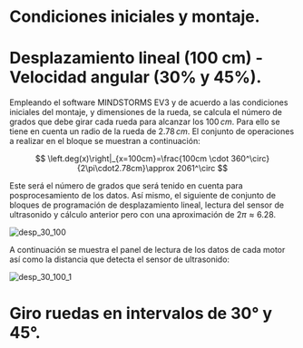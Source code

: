 # Condiciones iniciales y montaje.

# Desplazamiento lineal (100 cm) - Velocidad angular (30% y 45%).
Empleando el software MINDSTORMS EV3 y de acuerdo a las condiciones iniciales del montaje, y dimensiones de la rueda, se calcula el número de grados que debe girar cada rueda para alcanzar los $100\,cm$. Para ello se tiene en cuenta un radio de la rueda de $2.78\,cm$. El conjunto de operaciones a realizar en el bloque se muestran a continuación:

$$
\left.deg(x)\right|_{x=100cm}=\frac{100cm \cdot 360^\circ}{2\pi\cdot2.78cm}\approx 2061^\circ
$$

Este será el número de grados que será tenido en cuenta para posprocesamiento de los datos. Así mismo, el siguiente de conjunto de bloques de programación de desplazamiento lineal, lectura del sensor de ultrasonido y cálculo anterior pero con una aproximación de $2\pi\approx6.28$.

![desp_30_100](https://github.com/mobile-robotics-unal/Laboratory-Sensors-and-uncertainty/assets/161974694/ad97f637-43a5-456d-8157-a92d0df01004)

A continuación se muestra el panel de lectura de los datos de cada motor así como la distancia que detecta el sensor de ultrasonido:

![desp_30_100_1](https://github.com/mobile-robotics-unal/Laboratory-Sensors-and-uncertainty/assets/161974694/8de180a8-7257-4d33-8bc8-59b369e0646b)

# Giro ruedas en intervalos de 30° y 45°.


